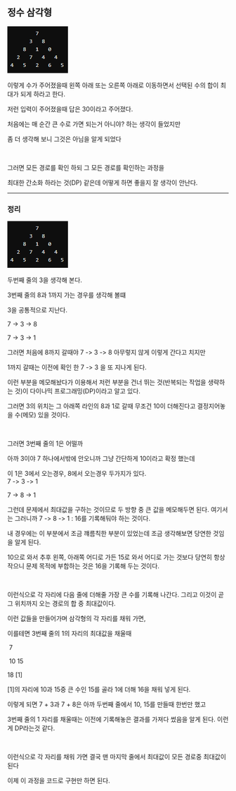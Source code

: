 ## 정수 삼각형

![](./1.PNG)



이렇게 수가 주어졌을때 왼쪽 아래 또는 오른쪽 아래로 이동하면서 선택된 수의 합이 최대가 되게 하라고 한다.

저런 입력이 주어졌을때 답은 30이라고 주어졌다.

처음에는 매 순간 큰 수로 가면 되는거 아니야? 하는 생각이 들었지만

좀 더 생각해 보니 그것은 아님을 알게 되었다

</br>

그러면 모든 경로를 확인 하되 그 모든 경로를 확인하는 과정을

최대한 간소화 하라는 것(DP) 같은데 어떻게 하면 좋을지 잘 생각이 안난다. 

---

### 정리

![](./1.PNG)

두번째 줄의 3을 생각해 본다.

3번째 줄의 8과 1까지 가는 경우를 생각해 볼떄

3을 공통적으로 지난다.

7 -> 3 -> 8

7 -> 3 -> 1



그러면 처음에 8까지 갈때야 7 -> 3 -> 8 아무렇지 않게 이렇게 간다고 치지만

1까지 갈때는 이전에 확인 한 7 -> 3 을 또 지나게 된다.

이런 부분을 메모해놨다가 이용해서 저런 부분을 건너 뛰는 것(반복되는 작업을 생략하는 것)이 다이나믹 프로그래밍(DP)이라고 알고 있다.

그러면 3의 위치는 그 아래쪽 라인의 8과 1로 갈때 무조건 10이 더해진다고 결정지어놓을 수(메모) 있을 것이다.

<br/>

그러면 3번째 줄의 1은 어떨까

아까 3이야 7 하나에서밖에 안오니까 그냥 간단하게 10이라고 확정 했는데

이 1은 3에서 오는경우, 8에서 오는경우 두가지가 있다.  
7 -> 3 -> 1

7 -> 8 -> 1

그런데 문제에서 최대값을 구하는 것이므로 두 방향 중 큰 값을 메모해두면 된다. 여기서는 그러니까 7 -> 8 -> 1 : 16를 기록해둬야 하는 것이다.

내 경우에는 이 부분에서 조금 꺠름칙한 부분이 있었는데 조금 생각해보면 당연한 것임을 알게 된다.

10으로 와서 추후 왼쪽, 아래쪽 어디로 가든 15로 와서 어디로 가는 것보다 당연히 항상 작으니 문제 목적에 부합하는 것은 16을 기록해 두는 것이다.

<br/>

이런식으로 각 자리에 다음 줄에 더해줄 가장 큰 수를 기록해 나간다. 그리고 이것이 곧 그 위치까지 오는 경로의 합 중 최대값이다.

이런 값들을 만들어가며 삼각형의 각 자리를 채워 가면,

이를테면 3번째 줄의 1의 자리의 최대값을 채울때

​		     7

​	  10 	     15

18      [1]

[1]의 자리에 10과 15중 큰 수인 15를 골라 1에 더해 16을 채워 넣게 된다.

이렇게 되면 7 + 3과 7 + 8은 아까 두번째 줄에서 10, 15를 만들때 한번만 했고

3번째 줄의 1 자리를 채울때는 이전에 기록해놓은 결과를 가져다 썼음을 알게 된다. 이런게 DP라는것 같다.

<br/>

이런식으로 각 자리를 채워 가면 결국 맨 마지막 줄에서 최대값이 모든 경로중 최대값이 된다

이제 이 과정을 코드로 구현만 하면 된다.






